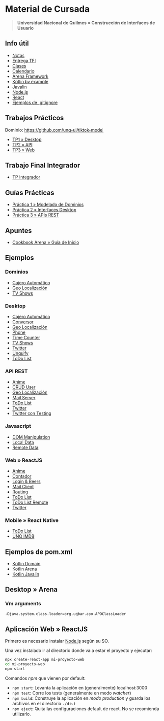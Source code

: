 # Material de Cursada

> **Universidad Nacional de Quilmes » Construcción de Interfaces de Usuario**

## Info útil

* [Notas](https://docs.google.com/spreadsheets/d/e/2PACX-1vQYoCGc0VTxICdwuFdCJ6oVci6KfrofOuHq-3r5uUHovoR1dCD9f_uKYCoLXNddX7M7RxabSOwUxj7O/pubhtml?gid=1387586583&single=true)
* [Entrega TFI](https://docs.google.com/spreadsheets/d/e/2PACX-1vQYoCGc0VTxICdwuFdCJ6oVci6KfrofOuHq-3r5uUHovoR1dCD9f_uKYCoLXNddX7M7RxabSOwUxj7O/pubhtml?gid=394499309&single=true)
* [Clases](Clases.md)
* [Calendario](Calendar.md)
* [Arena Framework](http://arena.uqbar-project.org/)
* [Kotlin by example](https://play.kotlinlang.org/byExample/overview)
* [Javalin](https://javalin.io/)
* [Node.js](https://nodejs.org)
* [React](https://reactjs.org)
* [Ejemplos de .gitignore](https://github.com/github/gitignore)

## Trabajos Prácticos

Dominio: https://github.com/unq-ui/tiktok-model

* [TP1 » Desktop](TPs/2022s2/TP1-Arena.md)
* [TP2 » API](TPs/2022s2/TP2-API.md)
* [TP3 » Web](TPs/2022s2/TP3-WEB.md)

## Trabajo Final Integrador

* [TP Integrador](TFIs/2022s2-TFI.md)

## Guías Prácticas

* [Práctica 1 » Modelado de Dominios](guias-practicas/practica1.md)
* [Práctica 2 » Interfaces Desktop](guias-practicas/practica2.md)
* [Práctica 3 » APIs REST](guias-practicas/practica3.md)

## Apuntes

* [Cookbook Arena » Guía de Inicio](apuntes/CookBook_Arena_Inicial.md)

## Ejemplos

### Dominios

* [Cajero Automático](https://github.com/unq-ui/ej-dominio-atm)
* [Geo Localización](https://github.com/unq-ui/ej-dominio-geo)
* [TV Shows](https://github.com/unq-ui/ej-dominio-tv-shows)

### Desktop

* [Cajero Automático](https://github.com/unq-ui/ej-desktop-atm)
* [Conversor](https://github.com/unq-ui/ej-desktop-converter)
* [Geo Localización](https://github.com/unq-ui/ej-desktop-geo)
* [Phone](https://github.com/unq-ui/ej-desktop-phone)
* [Time Counter](https://github.com/unq-ui/ej-desktop-time-counter)
* [TV Shows](https://github.com/unq-ui/ej-desktop-tv-shows)
* [Twitter](https://github.com/unq-ui/ej-desktop-twitter)
* [Unquify](https://github.com/unq-ui/ej-desktop-unquify)
* [ToDo List](https://github.com/unq-ui/ej-desktop-ToDoList)

### API REST

* [Anime](https://github.com/unq-ui/ej-api-anime)
* [CRUD User](https://github.com/unq-ui/ej-api-crud-user)
* [Geo Localización](https://github.com/unq-ui/ej-api-geo)
* [Mail Server](https://github.com/unq-ui/ej-api-mail-server)
* [ToDo List](https://github.com/unq-ui/ej-api-todo-list)
* [Twitter](https://github.com/unq-ui/ej-api-twitter)
* [Twitter con Testing](https://github.com/unq-ui/ej-api-twitter-testing)

### Javascript

* [DOM Manipulation](https://github.com/unq-ui/ej-javascript-dom)
* [Local Data](https://github.com/unq-ui/ej-javascript-local-data)
* [Remote Data](https://github.com/unq-ui/ej-javascript-remote-data)

### Web » ReactJS

* [Anime](https://github.com/unq-ui/ej-web-anime)
* [Contador](https://github.com/unq-ui/ej-web-counter)
* [Login & Beers](https://github.com/unq-ui/ej-web-login-and-beers)
* [Mail Client](https://github.com/unq-ui/ej-web-mail-client)
* [Routing](https://github.com/unq-ui/ej-web-routing)
* [ToDo List](https://github.com/unq-ui/ej-web-todo-list)
* [ToDo List Remote](https://github.com/unq-ui/ej-web-todo-list-remote)
* [Twitter](https://github.com/unq-ui/ej-web-twitter)

### Mobile » React Native

* [ToDo List](https://github.com/unq-ui/ej-mobile-todo-list)
* [UNQ IMDB](https://github.com/unq-ui/ej-mobile-unq-imdb)

## Ejemplos de pom.xml

* [Kotlin Domain](ejemplos/pom.kotlin.domain.xml)
* [Kotlin Arena](ejemplos/pom.kotlin.arena.xml)
* [Kotlin Javalin](ejemplos/pom.kotlin.javalin.xml)

## Desktop » Arena

### Vm arguments

```bash
-Djava.system.class.loader=org.uqbar.apo.APOClassLoader
```

## Aplicación Web » ReactJS

Primero es necesario instalar [Node.js](https://nodejs.org/en/download/) según su SO.

Una vez instalado ir al directorio donde va a estar el proyecto y ejecutar:

```bash
npx create-react-app mi-proyecto-web
cd mi-proyecto-web
npm start
```

Comandos _npm_ que vienen por default:

* `npm start`: Levanta la aplicación en (generalmente) localhost:3000
* `npm test`: Corre los tests (generalmente en modo _watcher_)
* `npm build`: Construye la aplicación en _modo production_ y guarda los archivos
               en el directorio `./dist`
* `npm eject`: Quita las configuraciones default de react. No se recomienda utilizarlo.

